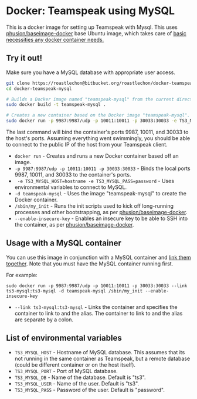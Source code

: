 # Docker: Teamspeak using MySQL

This is a docker image for setting up Teamspeak with Mysql. This uses [phusion/baseimage-docker](https://github.com/phusion/baseimage-docker) base Ubuntu image, which takes care of [basic necessities any docker container needs.](https://github.com/phusion/baseimage-docker#why-use-baseimage-docker)

## Try it out!

Make sure you have a MySQL database with appropriate user access.

```bash
git clone https://roastlechon@bitbucket.org/roastlechon/docker-teamspeak-mysql.git
cd docker-teamspeak-mysql

# Builds a Docker image named "teamspeak-mysql" from the current directory.
sudo docker build -t teamspeak-mysql .

# Creates a new container based on the Docker image "teamspeak-mysql".
sudo docker run -p 9987:9987/udp -p 10011:10011 -p 30033:30033 -e TS3_MYSQL_HOST=172.17.0.5 -e TS3_MYSQL_PASS=password -d teamspeak-mysql /sbin/my_init --enable-insecure-key
```

The last command will bind the container's ports 9987, 10011, and 30033 to the host's ports. Assuming everything went swimmingly, you should be able to connect to the public IP of the host from your Teamspeak client.

* `docker run` - Creates and runs a new Docker container based off an image.
* `-p 9987:9987/udp -p 10011:10011 -p 30033:30033` - Binds the local ports 9987, 10011, and 30033 to the container's ports.
* ` -e TS3_MYSQL_HOST=hostname -e TS3_MYSQL_PASS=password` - Uses environmental variables to connect to MySQL.
* `-d teamspeak-mysql` - Uses the image "teamspeak-mysql" to create the Docker container.
* `/sbin/my_init` - Runs the init scripts used to kick off long-running processes and other bootstrapping, as per [phusion/baseimage-docker](https://github.com/phusion/baseimage-docker).
* `--enable-insecure-key` - Enables an insecure key to be able to SSH into the container, as per [phusion/baseimage-docker](https://github.com/phusion/baseimage-docker).

## Usage with a MySQL container

You can use this image in conjunction with a MySQL container and [link them together](http://docs.docker.io/en/latest/use/working_with_links_names/). Note that you must have the MySQL container running first. 

For example:

`sudo docker run -p 9987:9987/udp -p 10011:10011 -p 30033:30033 --link ts3-mysql:ts3-mysql -d teamspeak-mysql /sbin/my_init --enable-insecure-key`

* `--link ts3-mysql:ts3-mysql` - Links the container and specifies the container to link to and the alias. The container to link to and the alias are separate by a colon.

## List of environmental variables
* `TS3_MYSQL_HOST` - Hostname of MySQL database. This assumes that its not running in the same container as Teamspeak, but a remote database (could be different container or on the host itself).
* `TS3_MYSQL_PORT` - Port of MySQL database.
* `TS3_MYSQL_DB` - Name of the database. Default is "ts3".
* `TS3_MYSQL_USER` - Name of the user. Default is "ts3".
* `TS3_MYSQL_PASS` - Password of the user. Default is "password".